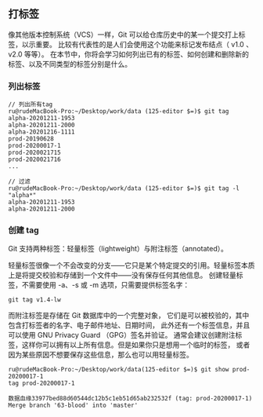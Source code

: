 ## 打标签
像其他版本控制系统（VCS）一样，Git 可以给仓库历史中的某一个提交打上标签，以示重要。 比较有代表性的是人们会使用这个功能来标记发布结点（ v1.0 、 v2.0 等等）。 在本节中，你将会学习如何列出已有的标签、如何创建和删除新的标签、以及不同类型的标签分别是什么。

### 列出标签
```
// 列出所有tag
ru@rudeMacBook-Pro:~/Desktop/work/data (125-editor $=)$ git tag
alpha-20201211-1953
alpha-20201211-2000
alpha-20201216-1111
prod-20190628
prod-20200017-1
prod-2020021715
prod-2020021716
...

// 过滤
ru@rudeMacBook-Pro:~/Desktop/work/data (125-editor $=)$ git tag -l "alpha*"
alpha-20201211-1953
alpha-20201211-2000
```
### 创建 tag
Git 支持两种标签：轻量标签（lightweight）与附注标签（annotated）。

轻量标签很像一个不会改变的分支——它只是某个特定提交的引用。轻量标签本质上是将提交校验和存储到一个文件中——没有保存任何其他信息。 创建轻量标签，不需要使用 -a、-s 或 -m 选项，只需要提供标签名字：
```
git tag v1.4-lw
```

而附注标签是存储在 Git 数据库中的一个完整对象， 它们是可以被校验的，其中包含打标签者的名字、电子邮件地址、日期时间， 此外还有一个标签信息，并且可以使用 GNU Privacy Guard （GPG）签名并验证。 通常会建议创建附注标签，这样你可以拥有以上所有信息。但是如果你只是想用一个临时的标签， 或者因为某些原因不想要保存这些信息，那么也可以用轻量标签。
```
ru@rudeMacBook-Pro:~/Desktop/work/data(125-editor $=)$ git show prod-20200017-1
tag prod-20200017-1

数据血缘33977bed88d60544dc12b5c1eb51d65ab232532f (tag: prod-20200017-1) Merge branch '63-blood' into 'master'
```
